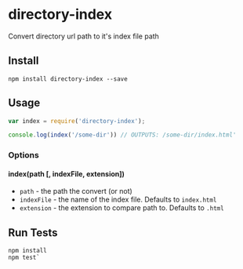 # directory-index

Convert directory url path to it's index file path

## Install

```
npm install directory-index --save
```

## Usage

```js
var index = require('directory-index');

console.log(index('/some-dir')) // OUTPUTS: /some-dir/index.html'
```

### Options

#### index(path [, indexFile, extension])

* `path` - the path the convert (or not)
* `indexFile` - the name of the index file. Defaults to `index.html`
* `extension` - the extension to compare path to. Defaults to `.html`

## Run Tests

```
npm install
npm test`
```
